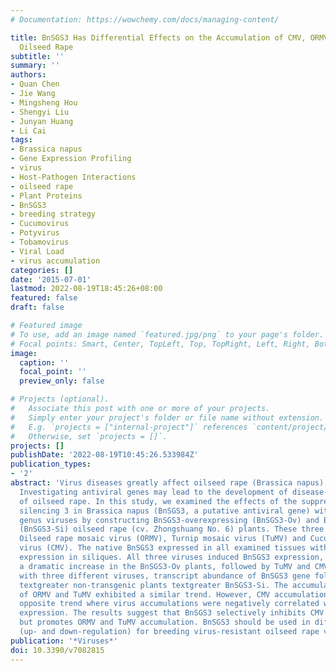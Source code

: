 ```yaml
---
# Documentation: https://wowchemy.com/docs/managing-content/

title: BnSGS3 Has Differential Effects on the Accumulation of CMV, ORMV and TuMV in
  Oilseed Rape
subtitle: ''
summary: ''
authors:
- Quan Chen
- Jie Wang
- Mingsheng Hou
- Shengyi Liu
- Junyan Huang
- Li Cai
tags:
- Brassica napus
- Gene Expression Profiling
- virus
- Host-Pathogen Interactions
- oilseed rape
- Plant Proteins
- BnSGS3
- breeding strategy
- Cucumovirus
- Potyvirus
- Tobamovirus
- Viral Load
- virus accumulation
categories: []
date: '2015-07-01'
lastmod: 2022-08-19T18:45:26+08:00
featured: false
draft: false

# Featured image
# To use, add an image named `featured.jpg/png` to your page's folder.
# Focal points: Smart, Center, TopLeft, Top, TopRight, Left, Right, BottomLeft, Bottom, BottomRight.
image:
  caption: ''
  focal_point: ''
  preview_only: false

# Projects (optional).
#   Associate this post with one or more of your projects.
#   Simply enter your project's folder or file name without extension.
#   E.g. `projects = ["internal-project"]` references `content/project/deep-learning/index.md`.
#   Otherwise, set `projects = []`.
projects: []
publishDate: '2022-08-19T10:45:26.533984Z'
publication_types:
- '2'
abstract: 'Virus diseases greatly affect oilseed rape (Brassica napus) production.
  Investigating antiviral genes may lead to the development of disease-resistant varieties
  of oilseed rape. In this study, we examined the effects of the suppressor of gene
  silencing 3 in Brassica napus (BnSGS3, a putative antiviral gene) with different
  genus viruses by constructing BnSGS3-overexpressing (BnSGS3-Ov) and BnSGS3-silenced
  (BnSGS3-Si) oilseed rape (cv. Zhongshuang No. 6) plants. These three viruses are
  Oilseed rape mosaic virus (ORMV), Turnip mosaic virus (TuMV) and Cucumber mosaic
  virus (CMV). The native BnSGS3 expressed in all examined tissues with the highest
  expression in siliques. All three viruses induced BnSGS3 expression, but ORMV induced
  a dramatic increase in the BnSGS3-Ov plants, followed by TuMV and CMV. Upon inoculation
  with three different viruses, transcript abundance of BnSGS3 gene follows: BnSGS3-Ov
  textgreater non-transgenic plants textgreater BnSGS3-Si. The accumulation quantities
  of ORMV and TuMV exhibited a similar trend. However, CMV accumulation showed an
  opposite trend where virus accumulations were negatively correlated with BnSGS3
  expression. The results suggest that BnSGS3 selectively inhibits CMV accumulation
  but promotes ORMV and TuMV accumulation. BnSGS3 should be used in different ways
  (up- and down-regulation) for breeding virus-resistant oilseed rape varieties.'
publication: '*Viruses*'
doi: 10.3390/v7082815
---
```

